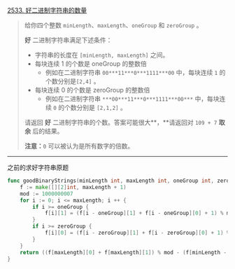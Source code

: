 [2533. 好二进制字符串的数量](https://leetcode.cn/problems/number-of-good-binary-strings/)

> 给你四个整数 `minLength`、`maxLength`、`oneGroup` 和 `zeroGroup` 。
>
> **好** 二进制字符串满足下述条件：
>
> - 字符串的长度在 `[minLength, maxLength]` 之间。
> - 每块连续 1 的个数是 oneGroup 的整数倍
>   - 例如在二进制字符串 `00***11***0***1111***00` 中，每块连续 `1` 的个数分别是`[2,4]` 。
> - 每块连续 0 的个数是 zeroGroup 的整数倍
>   - 例如在二进制字符串 `***00***11***0***1111***00***` 中，每块连续 `0` 的个数分别是 `[2,1,2]` 。
>
> 请返回 **好** 二进制字符串的个数。答案可能很大**，**请返回对 `109 + 7` **取余** 后的结果。
>
> **注意：**`0` 可以被认为是所有数字的倍数。

---

之前的求好字符串原题

```go
func goodBinaryStrings(minLength int, maxLength int, oneGroup int, zeroGroup int) int {
    f := make([][2]int, maxLength + 1)
    mod := 1000000007
    for i := 0; i <= maxLength; i ++ {
        if i >= oneGroup {
            f[i][1] = (f[i - oneGroup][1] + f[i - oneGroup][0] + 1) % mod
        }
        if i >= zeroGroup {
            f[i][0] = (f[i - zeroGroup][1] + f[i - zeroGroup][0] + 1) % mod
        }
    }
    return ((f[maxLength][0] + f[maxLength][1]) % mod - (f[minLength - 1][1] + f[minLength - 1][0]) % mod + mod) % mod
}
```

